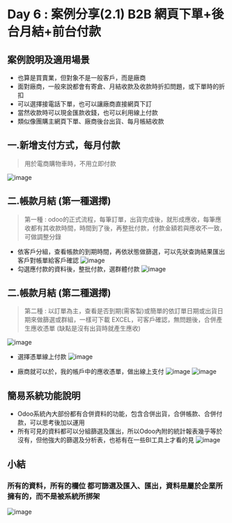 # Day 6 : 案例分享(2.1) B2B 網頁下單+後台月結+前台付款

## 案例說明及適用場景
- 也算是買賣業，但對象不是一般客戶，而是廠商
- 面對廠商，一般來說都會有寄倉、月結收款及收款時折扣問題，或下單時的折扣
- 可以選擇接電話下單，也可以讓廠商直接網頁下訂
- 當然收款時可以現金匯款收錢，也可以利用線上付款
- 類似像團購主網頁下單、廠商後台出貨、每月帳結收款

## 一.新增支付方式，每月付款
>用於電商購物車時，不用立即付款

![image](https://user-images.githubusercontent.com/1887931/134142616-71f24807-e219-42bb-a5de-fad6d2dac6ae.png)

## 二.帳款月結 (第一種選擇)
> 第一種 : odoo的正式流程，每筆訂單，出貨完成後，就形成應收，每筆應收都有其收款時間，時間到了後，再整批付款，付款金額若與應收不一致，可做調整分錄

- 依客戶分組，查看帳款的到期時間，再依狀態做篩選，可以先狀查詢結果匯出 客戶對帳單給客戶確認
![image](https://user-images.githubusercontent.com/1887931/134144210-12fa9862-928b-4530-9109-583e99b39c91.png)
- 勾選應付款的資料後，整批付款，選群體付款
  ![image](https://user-images.githubusercontent.com/1887931/134144601-b3aead46-8347-4160-8395-8feaaacd2567.png)

## 二.帳款月結 (第二種選擇)
> 第二種 : 以訂單為主，查看是否到期(需客製)或簡單的依訂單日期或出貨日期來做篩選或群組，一樣可下載 EXCEL，可客戶確認，無問題後，合併產生應收憑單 (缺點是沒有出貨時就產生應收)

![image](https://user-images.githubusercontent.com/1887931/134145292-2ce1460b-2030-411c-8aff-3e7cb3fcaef9.png)

- 選擇憑單線上付款
![image](https://user-images.githubusercontent.com/1887931/134145799-a24be369-ed15-46a0-af34-98203a143096.png)

- 廠商就可以於，我的帳戶中的應收憑單，做出線上支付
![image](https://user-images.githubusercontent.com/1887931/134146022-573ce415-15e9-4004-b427-ff99eddce652.png)
![image](https://user-images.githubusercontent.com/1887931/134146720-b2ebb8df-3044-489c-beb2-4ae40bce56ee.png)

## 簡易系統功能說明
- Odoo系統內大部份都有合併資料的功能，包含合併出貨，合併帳款、合併付款，可以思考後加以運用
- 所有可見的資料都可以分組篩選及匯出，所以Odoo內附的統計報表幾乎等於沒有，但他強大的篩選及分析表，也袛有在一些BI工具上才看的見
![image](https://user-images.githubusercontent.com/1887931/134147494-8f26c327-b343-4b02-8427-01dca88900f2.png)


## 小結
### 所有的資料，所有的欄位 都可篩選及匯入、匯出，資料是屬於企業所擁有的，而不是被系統所挷架
![image](https://user-images.githubusercontent.com/1887931/134147742-f806b2e5-f67e-4de8-a565-b12379fc2cc8.png)

